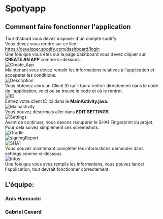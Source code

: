 # Spotyapp

## Comment faire fonctionner l'application

Tout d'abord vous devez disposer d'un compte spotify. <br>
Vous devez vous rendre sur ce lien: <https://developer.spotify.com/dashboard/login><br>
Une fois que vous êtes sur la page dashboard vous devez cliquer sur **CREATE AN APP** comme ci-dessous. <br>
![Create_App](https://cdn.discordapp.com/attachments/755346547549536296/823205714201018368/unknown.png)<br>
Maintenant vous devez remplir les informations relatives à l'application et accepeter les conditions. <br>
![Description](https://cdn.discordapp.com/attachments/755346547549536296/823206269996236800/unknown.png)<br>
Vous obtenez alors un Client ID qu'il faura rentrer directement dans le code de l'application, voici où se trouve le code et où le rentrer.<br>
![ID](https://cdn.discordapp.com/attachments/755346547549536296/823206715637760070/unknown.png)<br>
Entrez votre client ID ici dans le **MainActivity.java**.<br>
![Mainactivity](https://cdn.discordapp.com/attachments/755346547549536296/823208576351862844/unknown.png)<br>
Vous pouvez désormais aller dans **EDIT SETTINGS**.<br>
![Settings](https://cdn.discordapp.com/attachments/755346547549536296/823207760815980584/unknown.png)<br>
Avant de continuer, nous devons récupérer le SHA1 Fingerprint du projet. Pour cela suivez simplement ces screenshots.<br>
![Gradle](https://cdn.discordapp.com/attachments/755346547549536296/823209319805616198/unknown.png)<br>
![signingReport](https://cdn.discordapp.com/attachments/755346547549536296/823209468752953374/unknown.png)<br>
![SHA1](https://cdn.discordapp.com/attachments/755346547549536296/823209576572780544/unknown.png)<br>
Vous pouvez maintenant compléter les informations demander dans settings comme ci-dessous.<br>
![Infos](https://cdn.discordapp.com/attachments/755346547549536296/823210165914173451/unknown.png)<br>
Une fois que vous avez remplis les informations, vous pouvez lancer l'application, tout devrait fonctionner correctement.

## L'équipe:

### Anis Hannachi
### Gabriel Cavard